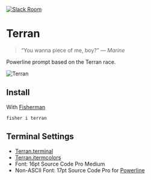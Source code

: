 [![Slack Room][slack-badge]][slack-link]

# Terran

> “You wanna piece of me, boy?” — _Marine_

Powerline prompt based on the Terran race.

![Terran]

## Install

With [Fisherman]

```fish
fisher i terran
```

## Terminal Settings

* [Terran.terminal]
* [Terran.itermcolors]
* Font: 16pt Source Code Pro Medium
* Non-ASCII Font: 17pt Source Code Pro for [Powerline]

[slack-link]: https://fisherman-wharf.herokuapp.com/
[slack-badge]: https://fisherman-wharf.herokuapp.com/badge.svg

[Fisherman]: https://github.com/fisherman/fisherman
[Powerline]: https://github.com/powerline/fonts
[Terran.terminal]: https://github.com/fishery/terran/raw/master/Terran.terminal
[Terran.itermcolors]: https://github.com/fishery/terran/raw/master/Terran.itermcolors
[Terran]: https://cloud.githubusercontent.com/assets/8317250/14098418/8ca308b6-f5b6-11e5-91e0-c6e7c97d2c8b.png
